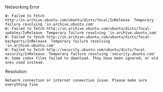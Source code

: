  Networking Error

    W: Failed to fetch http://in.archive.ubuntu.com/ubuntu/dists/focal/InRelease  Temporary failure resolving 'in.archive.ubuntu.com'
    W: Failed to fetch http://in.archive.ubuntu.com/ubuntu/dists/focal-updates/InRelease  Temporary failure resolving 'in.archive.ubuntu.com'
    W: Failed to fetch http://in.archive.ubuntu.com/ubuntu/dists/focal-backports/InRelease  Temporary failure resolving 'in.archive.ubuntu.com'
    W: Failed to fetch http://security.ubuntu.com/ubuntu/dists/focal-security/InRelease  Temporary failure resolving 'security.ubuntu.com'
    W: Some index files failed to download. They have been ignored, or old ones used instead.

Resolution:

    Network connection or internet coneection issue. Please make sure everything fine 
    
